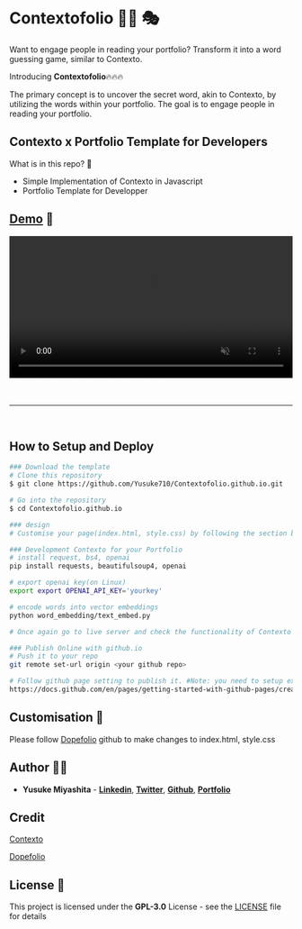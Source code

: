 # Contextofolio 🕵️‍♂️ 🎭

Want to engage people in reading your portfolio? Transform it into a word guessing game, similar to Contexto.

Introducing **Contextofolio**🔥🔥🔥

The primary concept is to uncover the secret word, akin to Contexto, by utilizing the words within your portfolio. The goal is to engage people in reading your portfolio.

## Contexto x Portfolio Template for Developers

What is in this repo? 🤔
- Simple Implementation of Contexto in Javascript
- Portfolio Template for Developper 

## [Demo](https://yusuke710.github.io/Contextofolio.github.io/index.html) 🔗


<div align="center">
  <video width="100%" autoplay loop muted playsinline>
    <source src="assets/contextofolio_demo.mp4" type="video/mp4">
    Your browser does not support the video tag.
  </video>
  <br>
</div>


<br/>
<br/>

---

<br/>


## How to Setup and Deploy

```bash
### Download the template
# Clone this repository
$ git clone https://github.com/Yusuke710/Contextofolio.github.io.git

# Go into the repository
$ cd Contextofolio.github.io

### design
# Customise your page(index.html, style.css) by following the section below. Check the layout and design using live server 

### Development Contexto for your Portfolio
# install request, bs4, openai
pip install requests, beautifulsoup4, openai

# export openai key(on Linux)
export export OPENAI_API_KEY='yourkey'

# encode words into vector embeddings
python word_embedding/text_embed.py

# Once again go to live server and check the functionality of Contexto is working

### Publish Online with github.io
# Push it to your repo
git remote set-url origin <your github repo>

# Follow github page setting to publish it. #Note: you need to setup external server if you want to use the email feature. There can be security risk placing formspree endpoint URL on github as people can access it)
https://docs.github.com/en/pages/getting-started-with-github-pages/creating-a-github-pages-site
```

## Customisation 🔧

Please follow [Dopefolio](https://github.com/rammcodes/Dopefolio) github to make changes to index.html, style.css

## Author 👨‍💻

- **Yusuke Miyashita** - **[Linkedin](https://www.linkedin.com/in/yusuke-miyashita-79a3771a5/)**, **[Twitter](https://twitter.com/Yusuke06552418)**, **[Github](https://github.com/Yusuke710)**, **[Portfolio](https://yusuke710.github.io/Contextofolio.github.io/index.html)**  

## Credit

[Contexto](https://contexto.me/) <br>

[Dopefolio](https://github.com/rammcodes/Dopefolio)


## License 📄

This project is licensed under the  **GPL-3.0** License - see the [LICENSE](LICENSE) file for details

